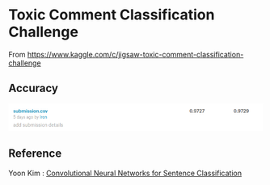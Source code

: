 # Toxic Comment Classification Challenge

From https://www.kaggle.com/c/jigsaw-toxic-comment-classification-challenge

 
## Accuracy
![Accuracy.png](./image/Accuracy.png)

## Reference
Yoon Kim : 
[Convolutional Neural Networks for Sentence Classification](https://arxiv.org/abs/1408.5882)
